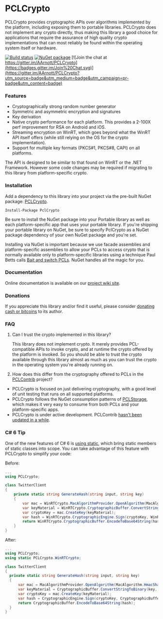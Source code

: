 PCLCrypto
=========

PCLCrypto provides cryptographic APIs over algorithms implemented by the platform, including exposing them to portable libraries.
PCLCrypto does not implement any crypto directly, thus making this library a good choice for applications that require the assurance of high quality crypto implementations that can most reliably be found within the operating system itself or hardware.

[![Build status](https://ci.appveyor.com/api/projects/status/0xtawuc0qg50vf2p/branch/master?svg=true)](https://ci.appveyor.com/project/AArnott/pclcrypto/branch/master)
[![NuGet package](https://buildstats.info/nuget/PCLCrypto?includePreReleases=true)](https://nuget.org/packages/PCLCrypto)
[![Join the chat at https://gitter.im/AArnott/PCLCrypto](https://badges.gitter.im/Join%20Chat.svg)](https://gitter.im/AArnott/PCLCrypto?utm_source=badge&utm_medium=badge&utm_campaign=pr-badge&utm_content=badge)

### Features

 * Cryptographically strong random number generator
 * Symmetric and asymmetric encryption and signatures
 * Key derivation
 * Native crypto performance for each platform. This provides a 2-100X perf improvement for RSA on Android and iOS.
 * Streaming encryption on WinRT, which goes beyond what the WinRT API itself offers (while still relying on the OS for the crypto implementation).
 * Support for multiple key formats (PKCS#1, PKCS#8, CAPI) on all platforms.

The API is designed to be similar to that found on WinRT or the .NET Framework. However some code changes may be required if migrating to this library from platform-specific crypto.

### Installation

Add a dependency to this library into your project via the pre-built NuGet package: [PCLCrypto][4].

    Install-Package PclCrypto

Be sure to install the NuGet package into your Portable library as well as each platform-specific app that uses your portable library. If you're shipping your portable library on NuGet, be sure to specify PclCrypto as a NuGet package dependency of your own NuGet package and you're set.

Installing via NuGet is important because we use facade assemblies and platform-specific assemblies to allow your PCLs to access crypto that is normally available only to platform-specific libraries using a technique Paul Betts calls [Bait and switch PCLs][5]. NuGet handles all the magic for you.

### Documentation

Online documentation is available on our [project wiki site][6].

### Donations

If you appreciate this library and/or find it useful, please consider [donating cash or bitcoins][8] to its author.

### FAQ

1. Can I trust the crypto implemented in this library?

   This library does not implement crypto. It merely provides PCL-compatible APIs to invoke crypto, and at runtime the crypto offered by the platform is invoked. So you should be able to trust the crypto available through this library almost as much as you can trust the crypto in the operating system you're already running on.

2. How does this differ from the cryptography offered to PCLs in the [PCLContrib][1] project?

 * PCLCrypto is focused on just delivering cryptography, with a good level of unit testing that runs on all supported platforms.
 * PCLCrypto follows the NuGet consumption patterns of [PCLStorage][3], which makes it very easy to consume from both PCLs and your platform-specific apps.
 * PCLCrypto is under active development. PCLContrib [hasn't been updated in a while][2].

### C# 6 Tip

One of the new features of C# 6 is [using static][9], which bring static members of static classes into scope. You can take advantage of this feature with PCLCrypto to simplify your code:

Before:

```csharp
...
using PCLCrypto;

class TwitterClient
{
    private static string GenerateHash(string input, string key)
    {
        var mac = WinRTCrypto.MacAlgorithmProvider.OpenAlgorithm(MacAlgorithm.HmacSha1);
        var keyMaterial = WinRTCrypto.CryptographicBuffer.ConvertStringToBinary(key, Encoding.UTF8);
        var cryptoKey = mac.CreateKey(keyMaterial);
        var hash = WinRTCrypto.CryptographicEngine.Sign(cryptoKey, WinRTCrypto.CryptographicBuffer.ConvertStringToBinary(input, Encoding.UTF8));
        return WinRTCrypto.CryptographicBuffer.EncodeToBase64String(hash);
    }
}
```

After:

```csharp
...
using PCLCrypto;
using static PCLCrypto.WinRTCrypto;

class TwitterClient
{
  private static string GenerateHash(string input, string key)
  {
      var mac = MacAlgorithmProvider.OpenAlgorithm(MacAlgorithm.HmacSha1);
      var keyMaterial = CryptographicBuffer.ConvertStringToBinary(key, Encoding.UTF8);
      var cryptoKey = mac.CreateKey(keyMaterial);
      var hash = CryptographicEngine.Sign(cryptoKey, CryptographicBuffer.ConvertStringToBinary(input, Encoding.UTF8));
      return CryptographicBuffer.EncodeToBase64String(hash);
  }
}
```

 [1]: https://pclcontrib.codeplex.com/
 [2]: https://pclcontrib.codeplex.com/SourceControl/list/changesets
 [3]: https://pclstorage.codeplex.com/
 [4]: http://nuget.org/packages/pclcrypto
 [5]: http://log.paulbetts.org/the-bait-and-switch-pcl-trick/
 [6]: https://github.com/aarnott/pclcrypto/wiki
 [7]: http://github.com/aarnott/pclcrypto
 [8]: https://www.coinbase.com/checkouts/b3affe1c4e7b7b60028c3efcce2b1931
 [9]: http://intellitect.com/static-using-statement-in-c-6-0/

